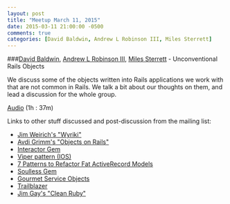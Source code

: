 ```yaml
---
layout: post
title: "Meetup March 11, 2015"
date: 2015-03-11 21:00:00 -0500
comments: true
categories: [David Baldwin, Andrew L Robinson III, Miles Sterrett]
---
```


###[David Baldwin](https://twitter.com/baldwindavid), [Andrew L Robinson III](https://twitter.com/ar3_me), [Miles Sterrett](https://twitter.com/mileszs) - Unconventional Rails Objects

We discuss some of the objects written into Rails applications we work with that are not common in Rails. We talk a bit about our thoughts on them, and lead a discussion for the whole group.

[Audio](http://podcast.404dev.com/episodes/088_Unconventional_Rails_Objects.mp3) (1h : 37m)

Links to other stuff discussed and post-discussion from the mailing list:

* [Jim Weirich's "Wyriki"](https://github.com/jimweirich/wyriki/tree/master/app)
* [Avdi Grimm's "Objects on Rails"](http://objectsonrails.com)
* [Interactor Gem](https://github.com/collectiveidea/interactor)
* [Viper pattern (IOS)](http://www.objc.io/issues/13-architecture/viper/)
* [7 Patterns to Refactor Fat ActiveRecord Models](http://blog.codeclimate.com/blog/2012/10/17/7-ways-to-decompose-fat-activerecord-models/)
* [Soulless Gem](https://github.com/anthonator/soulless)
* [Gourmet Service Objects](http://brewhouse.io/blog/2014/04/30/gourmet-service-objects.html)
* [Trailblazer](https://github.com/apotonick/trailblazer)
* [Jim Gay's "Clean Ruby"](http://clean-ruby.com/)
